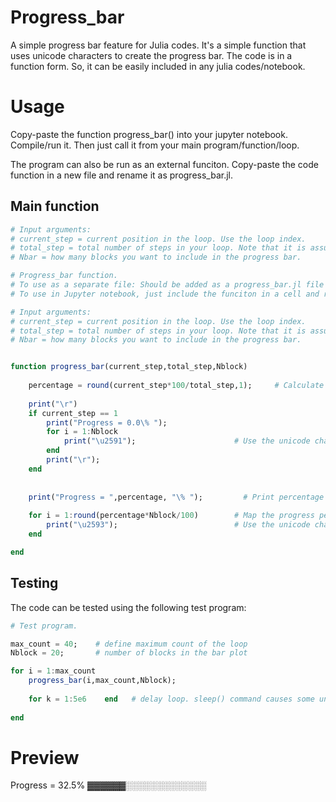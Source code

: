 # Progress_bar
A simple progress bar feature for Julia codes. It's a simple function that uses unicode characters to create the progress bar. The code is in a function form. So, it can be easily included in any julia codes/notebook.


# Usage
Copy-paste the function progress_bar() into your jupyter notebook. Compile/run it. Then just call it from your main program/function/loop.

The program can also be run as an external funciton. Copy-paste the code function in a new file and rename it as progress_bar.jl. 

## Main function
```julia
# Input arguments: 
# current_step = current position in the loop. Use the loop index.
# total_step = total number of steps in your loop. Note that it is assumed that the loop starts from 1 and ends at total_step.
# Nbar = how many blocks you want to include in the progress bar.

# Progress_bar function. 
# To use as a separate file: Should be added as a progress_bar.jl file in the same folder as your code. In the main code, use: include("progress_bar.jl");
# To use in Jupyter notebook, just include the funciton in a cell and run it. 

# Input arguments: 
# current_step = current position in the loop. Use the loop index.
# total_step = total number of steps in your loop. Note that it is assumed that the loop starts from 1 and ends at total_step.
# Nbar = how many blocks you want to include in the progress bar.


function progress_bar(current_step,total_step,Nblock)
    
    percentage = round(current_step*100/total_step,1);     # Calculate percentage completion
    
    print("\r") 
    if current_step == 1
        print("Progress = 0.0\% ");
        for i = 1:Nblock    
            print("\u2591");                      # Use the unicode character "light shade" to create the empty progress bar.
        end
        print("\r");
    end
    
    
    print("Progress = ",percentage, "\% ");         # Print percentage completion
   
    for i = 1:round(percentage*Nblock/100)        # Map the progress percentage to a 1 to Nblock grid.
        print("\u2593");                          # Use the unicode character "dark shade" to fill the progress bar.
    end

end


```


## Testing
The code can be tested using the following test program:

```julia
# Test program.

max_count = 40;    # define maximum count of the loop
Nblock = 20;       # number of blocks in the bar plot

for i = 1:max_count
    progress_bar(i,max_count,Nblock);
    
    for k = 1:5e6    end   # delay loop. sleep() command causes some unexpected issues.
   
end
```

# Preview
Progress = 32.5% ▓▓▓▓▓▓░░░░░░░░░░░░░
